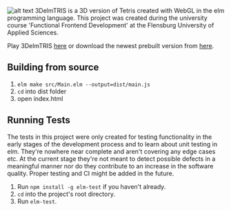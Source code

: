 ![alt text](https://i.gyazo.com/c5e0bf370e6b4f7b6cc3132e5a156476.png "3DelmTRIS logo")
3DelmTRIS is a 3D version of Tetris created with WebGL in the elm programming language. This project was created during the university course 'Functional Frontend Development' at the Flensburg University of Applied Sciences.

Play 3DelmTRIS [here](http://cloud.wentzlaff.com:23000/) or download the newest prebuilt version from [here](https://github.com/TobiasWen/3DelmTRIS/releases).

## Building from source
1. `elm make src/Main.elm --output=dist/main.js`
2. `cd` into dist folder
3. open index.html

## Running Tests
The tests in this project were only created for testing functionality in the early stages of the development process and to learn about unit testing in elm. They're nowhere near complete and aren't covering any edge cases etc. At the current stage they're not meant to detect possible defects in a meaningful manner nor do they contribute to an increase in the software quality. Proper testing and CI might be added in the future.

1. Run `npm install -g elm-test` if you haven't already.
2. `cd` into the project's root directory.
3. Run `elm-test`.

